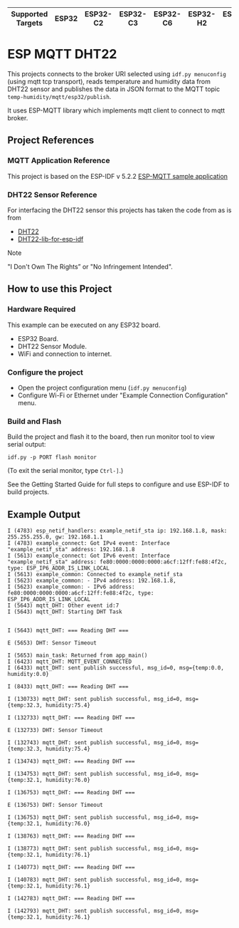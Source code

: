 | Supported Targets | ESP32 | ESP32-C2 | ESP32-C3 | ESP32-C6 | ESP32-H2 | ESP32-P4 | ESP32-S2 | ESP32-S3 |
| ----------------- | ----- | -------- | -------- | -------- | -------- | -------- | -------- | -------- |

# ESP MQTT DHT22  

This projects connects to the broker URI selected using `idf.py menuconfig` (using mqtt tcp transport), reads temperature and humidity data from DHT22 sensor and publishes the data in JSON format to the MQTT topic `temp-humidity/mqtt/esp32/publish`.

It uses ESP-MQTT library which implements mqtt client to connect to mqtt broker.

## Project References

### MQTT Application Reference

This project is based on the ESP-IDF v 5.2.2 [ESP-MQTT sample application](https://github.com/espressif/esp-idf/tree/master/examples/protocols/mqtt/tcp)

### DHT22 Sensor Reference
For interfacing the DHT22 sensor this projects has taken the code from as is from
- [DHT22](https://github.com/gosouth/DHT22)
- [DHT22-lib-for-esp-idf](https://github.com/Andrey-m/DHT22-lib-for-esp-idf)

> [!NOTE]  
> "I Don't Own The Rights” or "No Infringement Intended".

## How to use this Project

### Hardware Required
This example can be executed on any ESP32 board.

- ESP32 Board.
- DHT22 Sensor Module.
- WiFi and connection to internet.


### Configure the project

* Open the project configuration menu (`idf.py menuconfig`)
* Configure Wi-Fi or Ethernet under "Example Connection Configuration" menu.

### Build and Flash

Build the project and flash it to the board, then run monitor tool to view serial output:

```
idf.py -p PORT flash monitor
```

(To exit the serial monitor, type ``Ctrl-]``.)

See the Getting Started Guide for full steps to configure and use ESP-IDF to build projects.

## Example Output

```
I (4783) esp_netif_handlers: example_netif_sta ip: 192.168.1.8, mask: 255.255.255.0, gw: 192.168.1.1
I (4783) example_connect: Got IPv4 event: Interface "example_netif_sta" address: 192.168.1.8
I (5613) example_connect: Got IPv6 event: Interface "example_netif_sta" address: fe80:0000:0000:0000:a6cf:12ff:fe88:4f2c, type: ESP_IP6_ADDR_IS_LINK_LOCAL
I (5613) example_common: Connected to example_netif_sta
I (5623) example_common: - IPv4 address: 192.168.1.8,
I (5623) example_common: - IPv6 address: fe80:0000:0000:0000:a6cf:12ff:fe88:4f2c, type: ESP_IP6_ADDR_IS_LINK_LOCAL
I (5643) mqtt_DHT: Other event id:7
I (5643) mqtt_DHT: Starting DHT Task


I (5643) mqtt_DHT: === Reading DHT ===

E (5653) DHT: Sensor Timeout

I (5653) main_task: Returned from app_main()
I (6423) mqtt_DHT: MQTT_EVENT_CONNECTED
I (6433) mqtt_DHT: sent publish successful, msg_id=0, msg={temp:0.0, humidity:0.0}

I (8433) mqtt_DHT: === Reading DHT ===

I (130733) mqtt_DHT: sent publish successful, msg_id=0, msg={temp:32.3, humidity:75.4}

I (132733) mqtt_DHT: === Reading DHT ===

E (132733) DHT: Sensor Timeout

I (132743) mqtt_DHT: sent publish successful, msg_id=0, msg={temp:32.3, humidity:75.4}

I (134743) mqtt_DHT: === Reading DHT ===

I (134753) mqtt_DHT: sent publish successful, msg_id=0, msg={temp:32.1, humidity:76.0}

I (136753) mqtt_DHT: === Reading DHT ===

E (136753) DHT: Sensor Timeout

I (136753) mqtt_DHT: sent publish successful, msg_id=0, msg={temp:32.1, humidity:76.0}

I (138763) mqtt_DHT: === Reading DHT ===

I (138773) mqtt_DHT: sent publish successful, msg_id=0, msg={temp:32.1, humidity:76.1}

I (140773) mqtt_DHT: === Reading DHT ===

I (140783) mqtt_DHT: sent publish successful, msg_id=0, msg={temp:32.1, humidity:76.1}

I (142783) mqtt_DHT: === Reading DHT ===

I (142793) mqtt_DHT: sent publish successful, msg_id=0, msg={temp:32.1, humidity:76.1}
```
